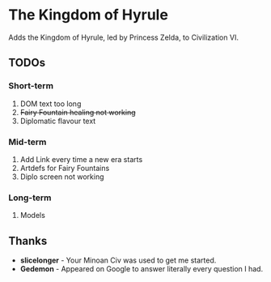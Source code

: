 # The Kingdom of Hyrule

Adds the Kingdom of Hyrule, led by Princess Zelda, to Civilization VI.


## TODOs

### Short-term

1) DOM text too long
2) ~~Fairy Fountain healing not working~~
3) Diplomatic flavour text

### Mid-term

1) Add Link every time a new era starts
2) Artdefs for Fairy Fountains
3) Diplo screen not working
 
### Long-term

1) Models

## Thanks

- **slicelonger** - Your Minoan Civ was used to get me started.
- **Gedemon** - Appeared on Google to answer literally every question I had.